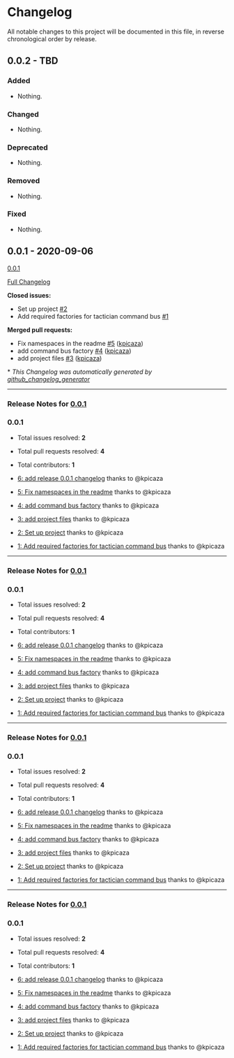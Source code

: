 # Changelog

All notable changes to this project will be documented in this file, in reverse chronological order by release.

## 0.0.2 - TBD

### Added

- Nothing.

### Changed

- Nothing.

### Deprecated

- Nothing.

### Removed

- Nothing.

### Fixed

- Nothing.

## 0.0.1 - 2020-09-06
[0.0.1](https://github.com/antidot-framework/tactician-adapter/tree/0.0.1)

[Full Changelog](https://github.com/antidot-framework/tactician-adapter/compare/1860d5827fd0024b43ab1f4ecd61658e7b4083da...HEAD)

**Closed issues:**

- Set up project [\#2](https://github.com/antidot-framework/tactician-adapter/issues/2)
- Add required factories for tactician command bus [\#1](https://github.com/antidot-framework/tactician-adapter/issues/1)

**Merged pull requests:**

- Fix namespaces in the readme [\#5](https://github.com/antidot-framework/tactician-adapter/pull/5) ([kpicaza](https://github.com/kpicaza))
- add command bus factory [\#4](https://github.com/antidot-framework/tactician-adapter/pull/4) ([kpicaza](https://github.com/kpicaza))
- add project files [\#3](https://github.com/antidot-framework/tactician-adapter/pull/3) ([kpicaza](https://github.com/kpicaza))



\* *This Changelog was automatically generated by [github_changelog_generator](https://github.com/github-changelog-generator/github-changelog-generator)*


-----

### Release Notes for [0.0.1](https://github.com/antidot-framework/tactician-adapter/milestone/1)



### 0.0.1

- Total issues resolved: **2**
- Total pull requests resolved: **4**
- Total contributors: **1**

 - [6: add release 0.0.1 changelog](https://github.com/antidot-framework/tactician-adapter/pull/6) thanks to @kpicaza
 - [5: Fix namespaces in the readme](https://github.com/antidot-framework/tactician-adapter/pull/5) thanks to @kpicaza
 - [4: add command bus factory](https://github.com/antidot-framework/tactician-adapter/pull/4) thanks to @kpicaza
 - [3: add project files](https://github.com/antidot-framework/tactician-adapter/pull/3) thanks to @kpicaza
 - [2: Set up project](https://github.com/antidot-framework/tactician-adapter/issues/2) thanks to @kpicaza
 - [1: Add required factories for tactician command bus](https://github.com/antidot-framework/tactician-adapter/issues/1) thanks to @kpicaza



-----

### Release Notes for [0.0.1](https://github.com/antidot-framework/tactician-adapter/milestone/1)



### 0.0.1

- Total issues resolved: **2**
- Total pull requests resolved: **4**
- Total contributors: **1**

 - [6: add release 0.0.1 changelog](https://github.com/antidot-framework/tactician-adapter/pull/6) thanks to @kpicaza
 - [5: Fix namespaces in the readme](https://github.com/antidot-framework/tactician-adapter/pull/5) thanks to @kpicaza
 - [4: add command bus factory](https://github.com/antidot-framework/tactician-adapter/pull/4) thanks to @kpicaza
 - [3: add project files](https://github.com/antidot-framework/tactician-adapter/pull/3) thanks to @kpicaza
 - [2: Set up project](https://github.com/antidot-framework/tactician-adapter/issues/2) thanks to @kpicaza
 - [1: Add required factories for tactician command bus](https://github.com/antidot-framework/tactician-adapter/issues/1) thanks to @kpicaza



-----

### Release Notes for [0.0.1](https://github.com/antidot-framework/tactician-adapter/milestone/1)



### 0.0.1

- Total issues resolved: **2**
- Total pull requests resolved: **4**
- Total contributors: **1**

 - [6: add release 0.0.1 changelog](https://github.com/antidot-framework/tactician-adapter/pull/6) thanks to @kpicaza
 - [5: Fix namespaces in the readme](https://github.com/antidot-framework/tactician-adapter/pull/5) thanks to @kpicaza
 - [4: add command bus factory](https://github.com/antidot-framework/tactician-adapter/pull/4) thanks to @kpicaza
 - [3: add project files](https://github.com/antidot-framework/tactician-adapter/pull/3) thanks to @kpicaza
 - [2: Set up project](https://github.com/antidot-framework/tactician-adapter/issues/2) thanks to @kpicaza
 - [1: Add required factories for tactician command bus](https://github.com/antidot-framework/tactician-adapter/issues/1) thanks to @kpicaza



-----

### Release Notes for [0.0.1](https://github.com/antidot-framework/tactician-adapter/milestone/1)



### 0.0.1

- Total issues resolved: **2**
- Total pull requests resolved: **4**
- Total contributors: **1**

 - [6: add release 0.0.1 changelog](https://github.com/antidot-framework/tactician-adapter/pull/6) thanks to @kpicaza
 - [5: Fix namespaces in the readme](https://github.com/antidot-framework/tactician-adapter/pull/5) thanks to @kpicaza
 - [4: add command bus factory](https://github.com/antidot-framework/tactician-adapter/pull/4) thanks to @kpicaza
 - [3: add project files](https://github.com/antidot-framework/tactician-adapter/pull/3) thanks to @kpicaza
 - [2: Set up project](https://github.com/antidot-framework/tactician-adapter/issues/2) thanks to @kpicaza
 - [1: Add required factories for tactician command bus](https://github.com/antidot-framework/tactician-adapter/issues/1) thanks to @kpicaza

